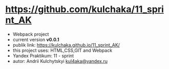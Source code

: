 # https://github.com/kulchaka/11_sprint_AK

- Webpack project
- current version **v0.0.1**
- publik link: https://kulchaka.github.io/11_sprint_AK/
- this project uses: HTML,CSS,GIT and Webpack
- Yandex Praktikum: 11 - sprint
- autor: Andrii Kulchytskyi <kul4aka@yandex.ru>
